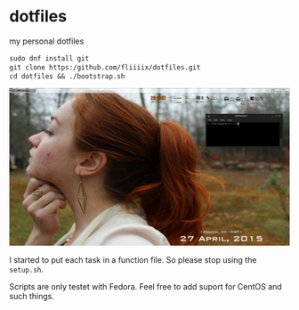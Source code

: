 dotfiles
========

my personal dotfiles

```
sudo dnf install git
git clone https:/github.com/fliiiix/dotfiles.git
cd dotfiles && ./bootstrap.sh
```

![desktop](desktop.png)

I started to put each task in a function file. So please stop using the `setup.sh`. 


Scripts are only testet with Fedora. Feel free to add suport for CentOS and such things.
